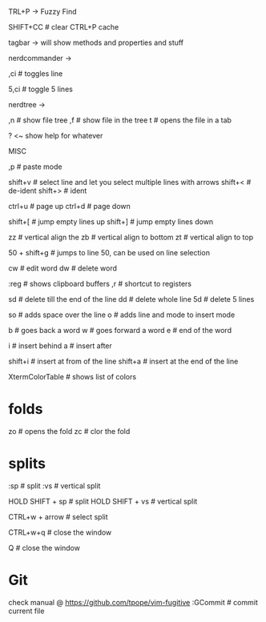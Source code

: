 TRL+P
  -> Fuzzy Find

  SHIFT+CC # clear CTRL+P cache

tagbar
  -> will show methods and properties and stuff

nerdcommander ->

  ,ci # toggles line

  5,ci # toggle 5 lines

nerdtree ->

  ,n # show file tree
  ,f # show file in the tree
  t # opens the file in a tab

? <~ show help for whatever



MISC

  ,p # paste mode

  shift+v # select line and let you select multiple lines with arrows
  shift+< # de-ident
  shift+> # ident

  ctrl+u # page up
  ctrl+d # page down

  shift+[ # jump empty lines up
  shift+] # jump empty lines down

  zz # vertical align the
  zb # vertical align to bottom
  zt # vertical align to top


  50 + shift+g # jumps to line 50, can be used on line selection



  cw # edit word
  dw # delete word


  :reg # shows clipboard buffers
  ,r   # shortcut to registers

  sd # delete till the end of the line
  dd # delete whole line
  5d # delete 5 lines

  so # adds space over the line
  o  # adds line and mode to insert mode

  b # goes back a word
  w # goes forward a word
  e # end of the word

  i # insert behind
  a # insert after

  shift+i # insert at from of the line
  shift+a # insert at the end of the line

  XtermColorTable # shows list of colors

# folds
  zo # opens the fold
  zc # clor the fold


# splits

  :sp # split
  :vs # vertical split


  HOLD SHIFT + sp # split
  HOLD SHIFT + vs # vertical split

  CTRL+w + arrow # select split

  CTRL+w+q # close the window

  Q # close the window


# Git

  check manual @ https://github.com/tpope/vim-fugitive
  :GCommit # commit current file



